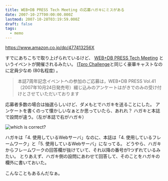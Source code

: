 ```yaml
---
title: WEB+DB PRESS Tech Meeting の応募ハガキにミスがある
date: 2007-10-27T00:00:00.000Z
lastmod: 2007-10-28T03:19:59.000Z
draft: false
tags:
  - memo
---
```


<https://www.amazon.co.jp/dp/477413256X>

すでにあちこちで取り上げられているけど、 [WEB+DB PRESS Tech Meeting](http://gihyo.jp/magazine/wdpress/information/2007/tech-meeting) というイベントが開催されるみたい。 [ITpro Challenge](http://itpro.nikkeibp.co.jp/article/Watcher/20070906/281310/)と同じく豪華キャストなのに定員少なめ (80名程度) 。

> 本誌7周年記念イベントへの参加のご応募は，WEB+DB PRESS Vol.41（2007年10月24日発売号）綴じ込みのアンケートはがきでのみの受け付けとさせていただいております

応募者多数の場合は抽選らしいけど、ダメもとでハガキを送ることにした。 アンケートを書くのって懐かしいなぁとか思っていたら、あれれ？ ハガキと本誌で設問が違う。（左が本誌で右がハガキ）

![which is correct?](@/assets/flickr/1783613540.jpg "which is correct?")

ハガキは「4. 使用しているWebサーバ」なのに、本誌は「4. 使用しているフレームワーク」と「5. 使用しているWebサーバ」になってる。 どうやら、ハガキからフレームワークの回答欄が抜けていて、それ以降の番号が1つずれているみたい。 とりあえず、ハガキ側の設問にあわせて回答して、そのことをハガキの欄外に書いておいた。

こんなこともあるんだなぁ。
